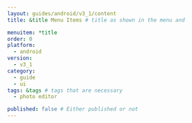 ```yaml
---
layout: guides/android/v3_1/content
title: &title Menu Items # title as shown in the menu and 

menuitem: *title
order: 0
platform:
  - android
version:
  - v3_1
category: 
  - guide
  - ui
tags: &tags # tags that are necessary
  - photo editor 

published: false # Either published or not 
---
```


